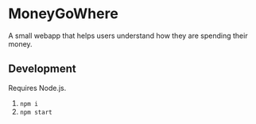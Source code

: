 MoneyGoWhere
===

A small webapp that helps users understand how they are spending their money.

Development
---

Requires Node.js.

1. `npm i`
2. `npm start`